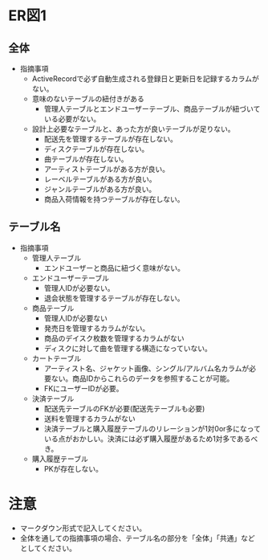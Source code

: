 # ER図1
## 全体
- 指摘事項
  - ActiveRecordで必ず自動生成される登録日と更新日を記録するカラムがない。
  - 意味のないテーブルの紐付きがある
    - 管理人テーブルとエンドユーザーテーブル、商品テーブルが紐づいている必要がない。
  - 設計上必要なテーブルと、あった方が良いテーブルが足りない。
    - 配送先を管理するテーブルが存在しない。
    - ディスクテーブルが存在しない。
    - 曲テーブルが存在しない。
    - アーティストテーブルがある方が良い。
    - レーベルテーブルがある方が良い。
    - ジャンルテーブルがある方が良い。
    - 商品入荷情報を持つテーブルが存在しない。

## テーブル名
- 指摘事項
  - 管理人テーブル
    - エンドユーザーと商品に紐づく意味がない。
  - エンドユーザーテーブル
    - 管理人IDが必要ない。
    - 退会状態を管理するテーブルが存在しない。
  - 商品テーブル
    - 管理人IDが必要ない
    - 発売日を管理するカラムがない。
    - 商品のデイスク枚数を管理するカラムがない
    - ディスクに対して曲を管理する構造になっていない。
  - カートテーブル
    - アーティスト名、ジャケット画像、シングル/アルバム名カラムが必要ない。商品IDからこれらのデータを参照することが可能。
    - FKにユーザーIDが必要。
  - 決済テーブル
    - 配送先テーブルのFKが必要(配送先テーブルも必要)
    - 送料を管理するカラムがない
    - 決済テーブルと購入履歴テーブルのリレーションが1対0or多になっている点がおかしい。決済には必ず購入履歴があるため1対多であるべき。
  - 購入履歴テーブル
    - PKが存在しない。
  

# 注意
* マークダウン形式で記入してください。
* 全体を通しての指摘事項の場合、テーブル名の部分を「全体」「共通」などとしてください。

